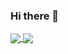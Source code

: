 ### Hi there 👋

<a href="https://github.com/mizuki-n-2/github-readme-stats">
  <img align="center" src="https://github-readme-stats.vercel.app/api?username=mizuki-n-2&count_private=true&show_icons=true&theme=algolia" />
</a>
<a href="https://github.com/mizuki-n-2/github-readme-stats">
  <img align="center" src="https://github-readme-stats.vercel.app/api/top-langs/?username=mizuki-n-2&layout=compact&langs_count=8&theme=flag-india" />
</a>
